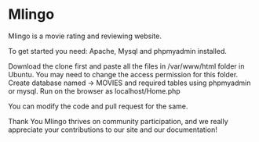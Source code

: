 # Mlingo
Mlingo is a movie rating and reviewing website.

To get started you need:
Apache, Mysql and phpmyadmin installed.

Download the clone first and paste all the files in /var/www/html folder in Ubuntu. You may need to change the access permission for this folder. 
Create database named -> MOVIES and required tables using phpmyadmin or mysql.
Run on the browser as localhost/Home.php

You can modify the code and pull request for the same.

Thank You
Mlingo thrives on community participation, and we really appreciate your contributions to our site and our documentation!
